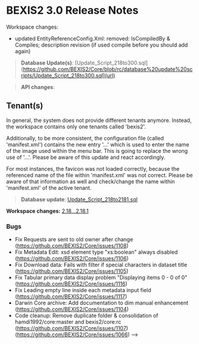 # BEXIS2 3.0 Release Notes

Workspace changes: 
- updated EntityReferenceConfig.Xml: removed: IsCompiledBy & Compiles; description revision (if used compile before you should add again)

>**Database Update(s)**: [Update_Script_218to300.sql](https://github.com/BEXIS2/Core/blob/rc/database%20update%20scripts/Update_Script_218to300.sql](url)

>**API changes**:

## Tenant(s)

In general, the system does not provide different tenants anymore. Instead, the workspace contains only one tenants called 'bexis2'.

Additionally, to be more consistent, the configuration file (called 'manifest.xml') contains the new entry '<Brand>...</Brand>' which is used to enter the name of the image used within the menu bar. This is going to replace the wrong use of '<Logo>...</Logo>'. Please be aware of this update and react accordingly.

For most instances, the favicon was not loaded correctly, because the referenced name of the file within 'manifest.xml' was not correct. Please be aware of that information as well and check/change the name within 'manifest.xml' of the active tenant.
>**Database update**: [Update_Script_218to2181.sql](https://github.com/BEXIS2/Core/blob/rc/database%20update%20scripts/Update_Script_218to2.18.1.sql)



**Workspace changes:** [2.18...2.18.1](https://github.com/BEXIS2/Workspace/compare/2.18...2.18.1)

### Bugs
- Fix Requests are sent to old owner after change (https://github.com/BEXIS2/Core/issues/1108)
- Fix Metadata Edit: xsd element type "xs:boolean" always disabled (https://github.com/BEXIS2/Core/issues/1106)
- Fix Download data: Fails with filter if special characters in dataset title (https://github.com/BEXIS2/Core/issues/1105)
- Fix Tabular primary data display problem "Displaying items 0 - 0 of 0" (https://github.com/BEXIS2/Core/issues/1116)
- Fix Leading empty line inside each metadata input field (https://github.com/BEXIS2/Core/issues/1117)
- Darwin Core archive: Add documentation to dim manual enhancement (https://github.com/BEXIS2/Core/issues/1104)
- Code cleanup: Remove duplicate folder & consolidation of hamdi1992/core:master and bexis2/core:rc (https://github.com/BEXIS2/Core/issues/1107) (https://github.com/BEXIS2/Core/issues/1066) -->







